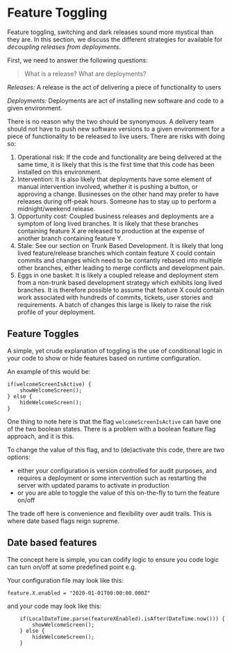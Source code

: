Feature Toggling
==============================

Feature toggling, switching and dark releases sound more mystical than they are. In this section, we discuss the different strategies for available for *decoupling releases from deployments*.

First, we need to answer the following questions:
> What is a release?
> What are deployments?

*Releases:* A release is the act of delivering a piece of functionality to users

*Deployments:* Deployments are act of installing new software and code to a given environment.

There is no reason why the two should be synonymous. A delivery team should not have to push new software versions to a given environment for a piece of functionality to be released to live users. There are risks with doing so:

<ol>
<li>Operational risk: If the code and functionality are being delivered at the same time, it is likely that this is the first time that this code has been installed on this environment.</li>
<li>Intervention: It is also likely that deployments have some element of manual intervention involved, whether it is pushing a button, or approving a change. Businesses on the other hand may prefer to have releases during off-peak hours. Someone has to stay up to perform a midnight/weekend release.</li>
<li>Opportunity cost: Coupled business releases and deployments are a symptom of long lived branches. It is likely that these branches containing feature X are released to production at the expense of another branch containing feature Y.</li>
<li>Stale: See our section on Trunk Based Development. It is likely that long lived feature/release branches which contain feature X could contain commits and changes which need to be contantly rebased into multiple other branches, either leading to merge conflicts and development pain.</li>
<li>Eggs in one basket: It is likely a coupled release and deployment stem from a non-trunk based development strategy which exhibits long lived branches. It is therefore possible to assume that feature X could contain work associated with hundreds of commits, tickets, user stories and requirements. A batch of changes this large is likely to raise the risk profile of your deployment.</li>
</ol>


Feature Toggles
--------------

A simple, yet crude explanation of toggling is the use of conditional logic in your code to show or hide features based on runtime configuration.

An example of this would be:

```
if(welcomeScreenIsActive) {
    showWelcomeScreen();
} else {
    hideWelcomeScreen();
}
```
One thing to note here is that the flag `welcomeScreenIsActive` can have one of the two boolean states. There is a problem with a boolean feature flag approach, and it is this.

To change the value of this flag, and to (de)activate this code, there are two options:
* either your configuration is version controlled for audit purposes, and requires a deployment or some intervention such as restarting the server with updated params to activate in production
* or you are able to toggle the value of this on-the-fly to turn the feature on/off

The trade off here is convenience and flexibility over audit trails. This is where date based flags reign supreme.

Date based features
-------------

The concept here is simple, you can codify logic to ensure you code logic can turn on/off at some predefined point e.g. 

Your configuration file may look like this:
```    
feature.X.enabled = "2020-01-01T00:00:00.000Z"
```
and your code may look like this:
```
    if(LocalDateTime.parse(featureXEnabled).isAfter(DateTime.now())) {
        showWelcomeScreen();
    } else {
        hideWelcomeScreen();
    }
```


